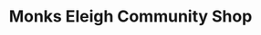---
title: "Monks Eleigh Community Shop"
url: /ipswich/monks-eleigh-community-shop/
shop: Lebensmittel
---